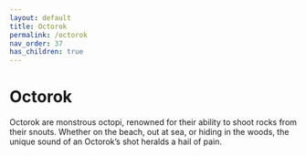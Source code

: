 ```yaml
---
layout: default
title: Octorok
permalink: /octorok
nav_order: 37
has_children: true
---
```


# Octorok

Octorok are monstrous octopi, renowned for their ability to shoot rocks from their snouts. Whether on the beach, out at sea, or hiding in the woods, the unique sound of an Octorok’s shot heralds a hail of pain.
